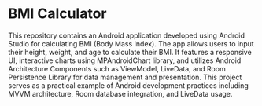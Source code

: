 # BMI Calculator
 This repository contains an Android application developed using Android Studio for calculating BMI (Body Mass Index). The app allows users to input their height, weight, and age to calculate their BMI. It features a responsive UI, interactive charts using MPAndroidChart library, and utilizes Android Architecture Components such as ViewModel, LiveData, and Room Persistence Library for data management and presentation. This project serves as a practical example of Android development practices including MVVM architecture, Room database integration, and LiveData usage.
